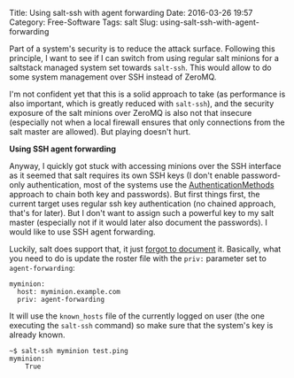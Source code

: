 Title: Using salt-ssh with agent forwarding
Date: 2016-03-26 19:57
Category: Free-Software
Tags: salt
Slug: using-salt-ssh-with-agent-forwarding

Part of a system's security is to reduce the attack surface. Following this principle,
I want to see if I can switch from using regular salt minions for a saltstack managed
system set towards `salt-ssh`. This would allow to do some system management over SSH
instead of ZeroMQ.

I'm not confident yet that this is a solid approach to take (as performance is also
important, which is greatly reduced with `salt-ssh`), and the security exposure of the
salt minions over ZeroMQ is also not that insecure (especially not when a local firewall
ensures that only connections from the salt master are allowed). But playing doesn't hurt.

<!-- PELICAN_END_SUMMARY -->

**Using SSH agent forwarding**

Anyway, I quickly got stuck with accessing minions over the SSH interface as it seemed that
salt requires its own SSH keys (I don't enable password-only authentication, most of the systems
use the [AuthenticationMethods](https://blog.flameeyes.eu/2013/03/openssh-6-2-adds-support-for-two-factor-authentication)
approach to chain both key and passwords). But first things first, the current target uses regular
ssh key authentication (no chained approach, that's for later). But I don't want to assign
such a powerful key to my salt master (especially not if it would later also document the
passwords). I would like to use SSH agent forwarding.

Luckily, salt does support that, it just [forgot to document](https://github.com/saltstack/salt/pull/31328/commits/024439186a0c51c0ac1242b38d6584d2abd1a534)
it. Basically, what you need to do is update the roster file with the `priv:` parameter
set to `agent-forwarding`:

```
myminion:
  host: myminion.example.com
  priv: agent-forwarding
```

It will use the `known_hosts` file of the currently logged on user (the one executing
the `salt-ssh` command) so make sure that the system's key is already known.

```
~$ salt-ssh myminion test.ping
myminion:
    True
```

